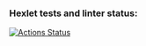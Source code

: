 ### Hexlet tests and linter status:
[![Actions Status](https://github.com/predycat/frontend-project-lvl1/workflows/hexlet-check/badge.svg)](https://github.com/predycat/frontend-project-lvl1/actions)
